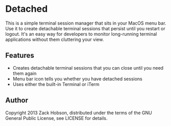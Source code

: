 # Detached

This is a simple terminal session manager that sits in your MacOS menu bar. Use it to create
detachable terminal sessions that persist until you restart or logout. It's an easy way for
developers to monitor long-running terminal applications without them cluttering your view.

## Features

* Creates detachable terminal sessions that you can close until you need them again
* Menu bar icon tells you whether you have detached sessions
* Uses either the built-in Terminal or iTerm

## Author

Copyright 2013 Zack Hobson, distributed under the terms of the GNU General Public License,
see LICENSE for details.
